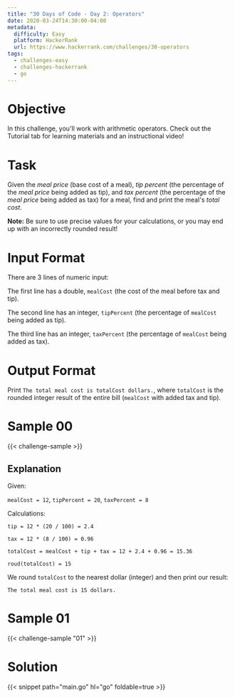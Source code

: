 ```yaml
---
title: "30 Days of Code - Day 2: Operators"
date: 2020-03-24T14:30:00-04:00
metadata:
  difficulty: Easy
  platform: HackerRank
  url: https://www.hackerrank.com/challenges/30-operators
tags:
  - challenges-easy
  - challenges-hackerrank
  - go
---
```


# Objective

In this challenge, you'll work with arithmetic operators. Check out the
Tutorial tab for learning materials and an instructional video!

# Task

Given the *meal price* (base cost of a meal), *tip percent* (the percentage of
the *meal price* being added as tip), and *tax percent* (the percentage of the
*meal price* being added as tax) for a meal, find and print the meal's *total
cost*.

**Note:** Be sure to use precise values for your calculations, or you may end
up with an incorrectly rounded result!

# Input Format

There are 3 lines of numeric input:

The first line has a double, `mealCost` (the cost of the meal before tax and
tip).

The second line has an integer, `tipPercent` (the percentage of `mealCost`
being added as tip).

The third line has an integer, `taxPercent` (the percentage of `mealCost` being
added as tax).

# Output Format

Print `The total meal cost is totalCost dollars.`, where `totalCost` is the
rounded integer result of the entire bill (`mealCost` with added tax and tip).

# Sample 00

{{< challenge-sample >}}

## Explanation

Given:

`mealCost = 12`, `tipPercent = 20`, `taxPercent = 8`

Calculations:

`tip = 12 * (20 / 100) = 2.4`

`tax = 12 * (8 / 100) = 0.96`

`totalCost = mealCost + tip + tax = 12 + 2.4 + 0.96 = 15.36`

`roud(totalCost) = 15`

We round `totalCost` to the nearest dollar (integer) and then print our result:

```
The total meal cost is 15 dollars.
```

# Sample 01

{{< challenge-sample "01" >}}

# Solution

{{< snippet path="main.go" hl="go" foldable=true >}}

